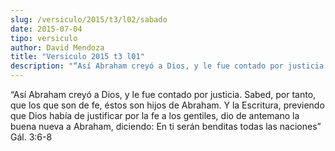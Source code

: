 ```yaml
---
slug: /versiculo/2015/t3/l02/sabado
date: 2015-07-04
tipo: versiculo
author: David Mendoza
title: "Versiculo 2015 t3 l01"
description: "“Así Abraham creyó a Dios, y le fue contado por justicia. Sabed, por tanto, que los que son de fe, éstos son hijos de Abraham. Y la Escritura, previendo que Dios había de justificar por la fe a los gentiles, dio de antemano la buena nueva a Abraham, diciendo: En ti serán benditas todas las naciones” Gál. 3:6-8"
---
```


“Así Abraham creyó a Dios, y le fue contado por justicia. Sabed, por tanto, que los que son de fe, éstos son hijos de Abraham. Y la Escritura, previendo que Dios había de justificar por la fe a los gentiles, dio de antemano la buena nueva a Abraham, diciendo: En ti serán benditas todas las naciones” Gál. 3:6-8
